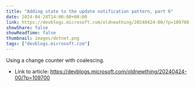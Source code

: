 ```yaml
---
title: "Adding state to the update notification pattern, part 6"
date: 2024-04-24T14:00:00+00:00
link: https://devblogs.microsoft.com/oldnewthing/20240424-00/?p=109700
showShare: false
showReadTime: false
thumbnail: images/dotnet.png
tags: ["devblogs.microsoft.com"]
---
```

Using a change counter with coalescing.

- Link to article: https://devblogs.microsoft.com/oldnewthing/20240424-00/?p=109700